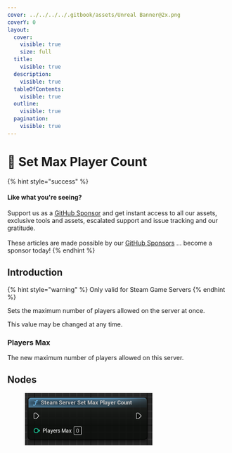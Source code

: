 ```yaml
---
cover: ../../../../.gitbook/assets/Unreal Banner@2x.png
coverY: 0
layout:
  cover:
    visible: true
    size: full
  title:
    visible: true
  description:
    visible: true
  tableOfContents:
    visible: true
  outline:
    visible: true
  pagination:
    visible: true
---
```


# 🔵 Set Max Player Count

{% hint style="success" %}
#### Like what you're seeing?

Support us as a [GitHub Sponsor](../../../../become-a-sponsor/) and get instant access to all our assets, exclusive tools and assets, escalated support and issue tracking and our gratitude.\
\
These articles are made possible by our [GitHub Sponsors](../../../../become-a-sponsor/) ... become a sponsor today!
{% endhint %}

## Introduction

{% hint style="warning" %}
Only valid for Steam Game Servers
{% endhint %}

Sets the maximum number of players allowed on the server at once.

This value may be changed at any time.

### Players Max

The new maximum number of players allowed on this server.

## Nodes

<figure><img src="../../../../.gitbook/assets/image (290).png" alt=""><figcaption></figcaption></figure>

